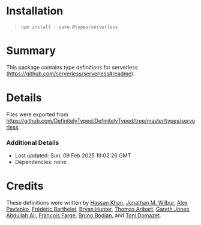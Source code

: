 # Installation
> `npm install --save @types/serverless`

# Summary
This package contains type definitions for serverless (https://github.com/serverless/serverless#readme).

# Details
Files were exported from https://github.com/DefinitelyTyped/DefinitelyTyped/tree/master/types/serverless.

### Additional Details
 * Last updated: Sun, 09 Feb 2025 19:02:26 GMT
 * Dependencies: none

# Credits
These definitions were written by [Hassan Khan](https://github.com/hassankhan), [Jonathan M. Wilbur](https://github.com/JonathanWilbur), [Alex Pavlenko](https://github.com/a-pavlenko), [Frédéric Barthelet](https://github.com/fredericbarthelet), [Bryan Hunter](https://github.com/bryan-hunter), [Thomas Aribart](https://github.com/thomasaribart), [Gareth Jones](https://github.com/G-Rath), [Abdullah Ali](https://github.com/AbdullahAli), [François Farge](https://github.com/fargito), [Bruno Bodian](https://github.com/bacarybruno), and [Toni Domazet](https://github.com/domazet93).
